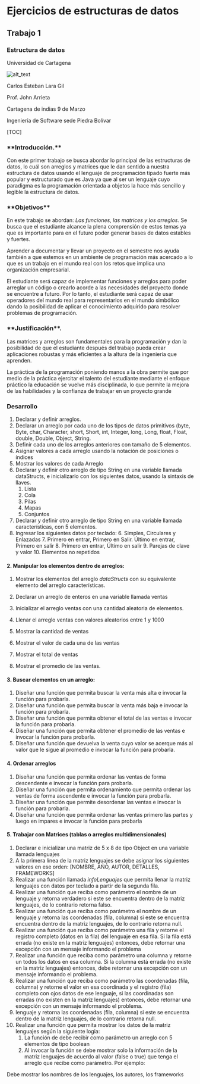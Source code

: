 # Ejercicios de estructuras de datos
<!-- You have some errors, warnings, or alerts. If you are using reckless mode, turn it off to see inline alerts.
* ERRORs: 0
* WARNINGs: 0
* ALERTS: 1 -->

<h2>Trabajo 1 </h2>


<h3>Estructura de datos</h3>


Universidad de Cartagena 


![alt_text](images/image1.png "image_tooltip")


Carlos Esteban Lara Gil

Prof. John Arrieta

Cartagena de indias 9 de Marzo

Ingeniería de Software sede Piedra Bolívar


[TOC]


<h3>**Introducción.**</h3>


Con este primer trabajo se busca abordar lo principal de las estructuras de datos, lo cuál son arreglos y matrices que le dan sentido a nuestra estructura de datos usando el lenguaje de programación tipado fuerte más popular y estructurado que es Java ya que al ser un lenguaje cuyo paradigma es la programación orientada a objetos la hace más sencillo y legible la estructura de datos.

<h3>**Objetivos**</h3>


En este trabajo se abordan: _Las funciones, las matrices y los arreglos_. Se busca que el estudiante alcance la plena comprensión de estos temas ya que es importante para en el futuro poder generar bases de datos estables y fuertes.

Aprender a documentar y llevar un proyecto en el semestre nos ayuda también a que estemos en un ambiente de programación más acercado a lo que es un trabajo en el mundo real con los retos que implica una organización empresarial.

El estudiante será capaz de implementar funciones y arreglos para poder arreglar un código o crearlo acorde a las necesidades del proyecto donde se encuentre a futuro. Por lo tanto, el estudiante será capaz de usar operadores del mundo real para representarlos en el mundo simbólico dando la posibilidad de aplicar el conocimiento adquirido para resolver problemas de programación.

<h3>**Justificación**.</h3>


Las matrices y arreglos son fundamentales para la programación y dan la posibilidad de que el estudiante después del trabajo pueda crear aplicaciones robustas y más eficientes a la altura de la ingeniería que aprenden.

La práctica de la programación poniendo manos a la obra permite que por medio de la práctica ejercitar el talento del estudiante mediante el enfoque práctico la educación se vuelve más disciplinada, lo que permite la mejora de las habilidades y la confianza de trabajar en un proyecto grande

<h3>Desarrollo</h3>




1. Declarar y definir arreglos.
1. Declarar un arreglo por cada uno de los tipos de datos primitivos (byte, Byte, char, Character, short, Short, int, Integer, long, Long, float, Float, double, Double, Object, String. 
2. Definir cada uno de los arreglos anteriores con tamaño de 5 elementos.
3. Asignar valores a cada arreglo usando la notación de posiciones o índices
4. Mostrar los valores de cada Arreglo 
5. Declarar y definir otro arreglo de tipo String en una variable llamada dataStructs, e inicializarlo con los siguientes datos, usando la sintaxis de llaves. 
    1. Lista
    2. Cola
    3. Pilas
    4. Mapas
    5. Conjuntos
6. Declarar y definir otro arreglo de tipo String en una variable llamada características, con 5 elementos. 
7.  Ingresar los siguientes datos por teclado:
    6. Simples, Circulares y Enlazadas 
    7. Primero en entrar, Primero en Salir. Último en entrar, Primero en salir
    8. Primero en entrar, Último en salir
    9. Parejas de clave y valor
    10. Elementos no repetidos 

<h4> 2. Manipular los elementos dentro de arreglos:</h4>




1. Mostrar los elementos del arreglo _dataStructs_ con su equivalente elemento del arreglo características.
2. Declarar un arreglo de enteros en una variable llamada ventas
3. Inicializar el arreglo ventas con una cantidad aleatoria de elementos. 
4. Llenar el arreglo ventas con valores aleatorios entre 1 y 1000

 



5. Mostrar la cantidad de ventas
6. Mostrar el valor de cada una de las ventas
7. Mostrar el total de ventas
8. Mostrar el promedio de las ventas. 

<h4>3. Buscar elementos en un arreglo:</h4>




1. Diseñar una función que permita buscar la venta más alta e invocar la función para probarla.
2.  Diseñar una función que permita buscar la venta más baja e invocar la función para probarla.
3. Diseñar una función que permita obtener el total de las ventas e invocar la función para probarla. 
4. Diseñar una función que permita obtener el promedio de las ventas e invocar la función para probarla. 
5. Diseñar una función que devuelva la venta cuyo valor se acerque más al valor que le sigue al promedio e invocar la función para probarla. 

	

<h4>4. Ordenar arreglos</h4>




1.  Diseñar una función que permita ordenar las ventas de forma descendente e invocar la función para probarla.
2.  Diseñar una función que permita ordenamiento que permita ordenar las ventas de forma ascendente e invocar la función para probarla.
3. Diseñar una función que permite desordenar las ventas e invocar la función para probarla.
4. Diseñar una función que permita ordenar las ventas primero las partes y luego en impares e invocar la función para probarla

<h4>5. Trabajar con Matrices (tablas o arreglos multidimensionales)</h4>




1. Declarar e inicializar una matriz de 5 x 8 de tipo Object en una variable llamada lenguajes 
2.  A la primera línea de la matriz lenguajes se debe asignar los siguientes valores en ese orden: [NOMBRE, AÑO, AUTOR, DETALLES, FRAMEWORKS] 
3. Realizar una función llamada _infoLenguajes_ que permita llenar la matriz lenguajes con datos por teclado a partir de la segunda fila. 
4. Realizar una función que reciba como parámetro el nombre de un lenguaje y retorna verdadero si este se encuentra dentro de la matriz lenguajes, de lo contrario retorna falso. 
5. Realizar una función que reciba como parámetro el nombre de un lenguaje y retorna las coordenadas (fila, columna) si este se encuentra encuentra dentro de la matriz lenguajes, de lo contrario retorna null. 
6. Realizar una función que reciba como parámetro una fila y retorne el registro completo (datos en la fila) del lenguaje en esa fila. Si la fila está errada (no existe en la matriz lenguajes) entonces, debe retornar una excepción con un mensaje informando el problema
7. Realizar una función que reciba como parámetro una columna y retorne un todos los datos en esa columna. Si la columna está errada (no existe en la matriz lenguajes) entonces, debe retornar una excepción con un mensaje informando el problema. 
8.  Realizar una función que reciba como parámetro las coordenadas (fila, columna) y retorne el valor en esa coordinada y el registro (fila) completo con ojos datos de ese lenguaje, si las coordinadas son erradas (no existen en la matriz lenguajes) entonces, debe retornar una excepción con un mensaje informando el problema. 
9. lenguaje y retorna las coordenadas (fila, columna) si este se encuentra dentro de la matriz lenguajes, de lo contrario retorna null. 
10. Realizar una función que permita mostrar los datos de la matriz lenguajes según la siguiente logia:
    1. La función de debe recibir como parámetro un arreglo con 5 elementos de tipo boolean
    2. Al invocar la función se debe mostrar solo la información de la matriz lenguajes de acuerdo al valor (false o true) que tenga el arreglo que recibe como parámetro. Por ejemplo:

Debe mostrar los nombres de los lenguajes, los autores, los frameworks
